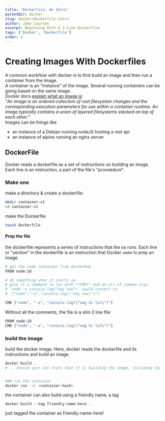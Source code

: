 ```yaml
---
title: 'Dockerfile: An Intro'
parentDir: docker
slug: docker/dockerfile-intro
author: Jake Laursen
excerpt: Beginning With A 2-Line Dockerfile
tags: ['Docker', 'Dockerfile']
order: 4
---
```


# Creating Images With Dockerfiles

A common workflow with docker is to first build an image and then run a container from the image.  
A container is an "instance" of the image. Several running containers can be going based on the same image.  
Docker docs [explain what an image is](https://docs.docker.com/glossary/#container-image):  
"_An image is an ordered collection of root filesystem changes and the corresponding execution parameters for use within a container runtime. An image typically contains a union of layered filesystems stacked on top of each other._"  
Images can be things like

- an instance of a Debian running nodeJS hosting a rest api
- an instance of alpine running an nginx server

## DockerFile

Docker reads a dockerfile as a set of instructions on building an image. Each line is an instruction, a part of the file's "proceedure".

### Make one

make a directory & create a dockerfile:

```bash
mkdir container-v1
cd container-v1
```

make the Dockerfile

```bash
touch Dockerfile
```

#### Prep the file

the dockerfile represents a series of instructions that the os runs. Each line or "section" in the dockerfile is an instruction that Docker uses to prep an image.

```bash
# get the node container from dockerHub
FROM node:18

# do something when it starts up
# give it a command to run with **CMD** and an arr of comman args
# `node -e console.log("hey now")` would convert to
# `["node","-e","console.log(\"hey now\")"]`

CMD ["node", "-e", "console.log(\"omg hi lol\")"]
```

Without all the comments, the file is a slim 2 line file:

```bash
FROM node:18
CMD ["node", "-e", "console.log(\"omg hi lol\")"]
```

### build the image

build the docker image. Here, docker reads the dockerfile and its instructions and build an image.

```bash
docker build .
# ...should spit out stats that it is building the image, including image name and a hash of the image


### run the container
docker run -it <container-hash>
```

the container can also build using a friendly name, a tag

`docker build --tag friendly-name-here .`

just tagged the container as friendly-name-here!

